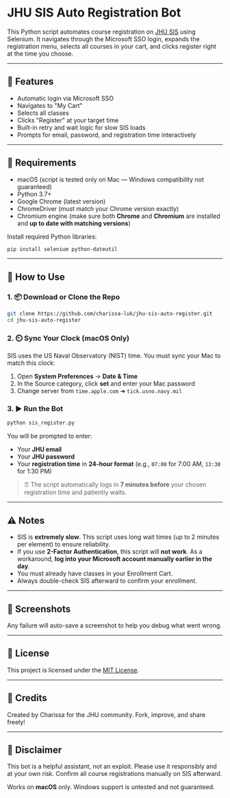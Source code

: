 # JHU SIS Auto Registration Bot

This Python script automates course registration on [JHU SIS](https://sis.jhu.edu/sswf/) using Selenium. It navigates through the Microsoft SSO login, expands the registration menu, selects all courses in your cart, and clicks register right at the time you choose.

---

## 🚀 Features
- Automatic login via Microsoft SSO
- Navigates to "My Cart"
- Selects all classes
- Clicks "Register" at your target time
- Built-in retry and wait logic for slow SIS loads
- Prompts for email, password, and registration time interactively

---

## 🔧 Requirements
- macOS (script is tested only on Mac — Windows compatibility not guaranteed)
- Python 3.7+
- Google Chrome (latest version)
- ChromeDriver (must match your Chrome version exactly)
- Chromium engine (make sure both **Chrome** and **Chromium** are installed and **up to date with matching versions**)

Install required Python libraries:
```bash
pip install selenium python-dateutil
```

---

## 🧪 How to Use

### 1. 📦 Download or Clone the Repo
```bash
git clone https://github.com/charissa-luk/jhu-sis-auto-register.git
cd jhu-sis-auto-register
```

### 2. ⏲️ Sync Your Clock (macOS Only)
SIS uses the US Naval Observatory (NIST) time. You must sync your Mac to match this clock:

1. Open **System Preferences** → **Date & Time**
2. In the Source category, click **set** and enter your Mac password
3. Change server from `time.apple.com` ➜ `tick.usno.navy.mil`

### 3. ▶️ Run the Bot
```bash
python sis_register.py
```
You will be prompted to enter:
- Your **JHU email**
- Your **JHU password**
- Your **registration time** in **24-hour format** (e.g., `07:00` for 7:00 AM, `13:30` for 1:30 PM)

> ⏰ The script automatically logs in **7 minutes before** your chosen registration time and patiently waits.

---

## ⚠️ Notes
- SIS is **extremely slow**. This script uses long wait times (up to 2 minutes per element) to ensure reliability.
- If you use **2-Factor Authentication**, this script will **not work**. As a workaround, **log into your Microsoft account manually earlier in the day**.
- You must already have classes in your Enrollment Cart.
- Always double-check SIS afterward to confirm your enrollment.

---

## 📸 Screenshots
Any failure will auto-save a screenshot to help you debug what went wrong.

---

## 📄 License
This project is licensed under the [MIT License](LICENSE).

---

## 🙏 Credits
Created by Charissa for the JHU community. Fork, improve, and share freely!

---

## 👾 Disclaimer
This bot is a helpful assistant, not an exploit. Please use it responsibly and at your own risk. Confirm all course registrations manually on SIS afterward.

Works on **macOS** only. Windows support is untested and not guaranteed.

